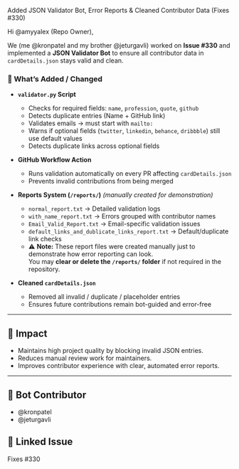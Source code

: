 Added JSON Validator Bot, Error Reports & Cleaned Contributor Data (Fixes #330)


Hi @amyyalex (Repo Owner),  

We (me @kronpatel and my brother @jeturgavli) worked on **Issue #330** and implemented a **JSON Validator Bot** to ensure all contributor data in `cardDetails.json` stays valid and clean.  

### 🔹 What’s Added / Changed
- **`validator.py` Script**  
  - Checks for required fields: `name`, `profession`, `quote`, `github`  
  - Detects duplicate entries (Name + GitHub link)  
  - Validates emails → must start with `mailto:`  
  - Warns if optional fields (`twitter`, `linkedin`, `behance`, `dribbble`) still use default values  
  - Detects duplicate links across optional fields  

- **GitHub Workflow Action**  
  - Runs validation automatically on every PR affecting `cardDetails.json`  
  - Prevents invalid contributions from being merged  

- **Reports System (`/reports/`)** *(manually created for demonstration)*  
  - `normal_report.txt` → Detailed validation logs  
  - `with_name_report.txt` → Errors grouped with contributor names  
  - `Email_Valid_Report.txt` → Email-specific validation issues  
  - `default_links_and_dublicate_links_report.txt` → Default/duplicate link checks  
  - ⚠️ **Note:** These report files were created manually just to demonstrate how error reporting can look.  
    You may **clear or delete the `/reports/` folder** if not required in the repository. 

- **Cleaned `cardDetails.json`**  
  - Removed all invalid / duplicate / placeholder entries  
  - Ensures future contributions remain bot-guided and error-free  

---

## 🎯 Impact
- Maintains high project quality by blocking invalid JSON entries.  
- Reduces manual review work for maintainers.  
- Improves contributor experience with clear, automated error reports.  

---

## 🙌 Bot Contributor
- @kronpatel  
- @jeturgavli  

## 🔗 Linked Issue
Fixes #330  
